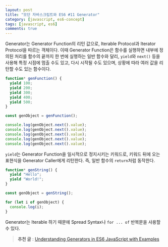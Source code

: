 ```yaml
---
layout: post
title: "모던 자바스크립트와 ES6 #11 Generator"
category: [javascript, es6-concept]
tags: [javascript, es6]
comments: true
---
```


Generator는 Generator Function의 리턴 값으로, Iterable Protocol과 Iterator Protocol을 따르는 객체이다. 이때 Generator Function은 함수를 실행하면 내부에 정의된 처리를 함수의 끝까지 한 번에 실행하는 일반 함수와 달리, `yield`와 `next()` 등을 사용해 특정 시점에 멈출 수도 있고, 다시 시작될 수도 있으며, 상황에 따라 여러 값을 리턴할 수도 있는 함수이다.

```javascript
function* genFunction() {
  yield 100;
  yield 200;
  yield 300;
  yield 400;
  yield 500;
}

const genObject = genFunction();

console.log(genObject.next().value);
console.log(genObject.next().value);
console.log(genObject.next().value);
console.log(genObject.next().value);
console.log(genObject.next().value);
```

`yield`는 Generator Function을 일시적으로 정지시키는 키워드로, 키워드 뒤에 오는 표현식을 Generator Caller에게 리턴한다. 즉, 일반 함수의 `return`처럼 동작한다.

```javascript
function* genString() {
  yield "Hello";
  yield "World!";
}

const genObject = genString();

for (let i of genObject) {
  console.log(i);
}
```

Generator는 Iterable 하기 때문에 Spread Syntax나 `for ... of` 반복문을 사용할 수 있다.

> **추천 글** : [Understanding Generators in ES6 JavaScript with Examples](https://codeburst.io/understanding-generators-in-es6-javascript-with-examples-6728834016d5)
